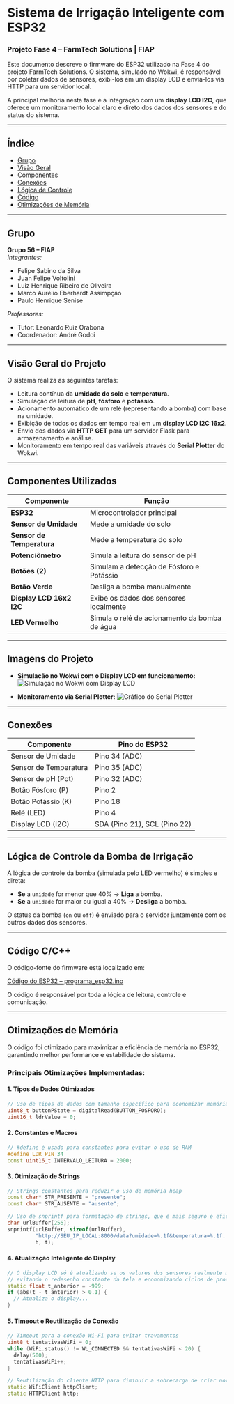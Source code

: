 # Sistema de Irrigação Inteligente com ESP32  
### Projeto Fase 4 – FarmTech Solutions | FIAP

Este documento descreve o firmware do ESP32 utilizado na Fase 4 do projeto FarmTech Solutions. O sistema, simulado no Wokwi, é responsável por coletar dados de sensores, exibi-los em um display LCD e enviá-los via HTTP para um servidor local.

A principal melhoria nesta fase é a integração com um **display LCD I2C**, que oferece um monitoramento local claro e direto dos dados dos sensores e do status do sistema.

---

## Índice

- [Grupo](#grupo)
- [Visão Geral](#visão-geral-do-projeto)
- [Componentes](#componentes-utilizados)
- [Conexões](#conexões)
- [Lógica de Controle](#lógica-de-controle-da-bomba-de-irrigação)
- [Código](#código-cc)
- [Otimizações de Memória](#-otimizações-de-memória)

---

## Grupo

**Grupo 56 – FIAP**  
*Integrantes:*
- Felipe Sabino da Silva  
- Juan Felipe Voltolini  
- Luiz Henrique Ribeiro de Oliveira  
- Marco Aurélio Eberhardt Assimpção  
- Paulo Henrique Senise  

*Professores:*  
- Tutor: Leonardo Ruiz Orabona  
- Coordenador: André Godoi

---

## Visão Geral do Projeto

O sistema realiza as seguintes tarefas:
- Leitura contínua da **umidade do solo** e **temperatura**.
- Simulação de leitura de **pH**, **fósforo** e **potássio**.
- Acionamento automático de um relé (representando a bomba) com base na umidade.
- Exibição de todos os dados em tempo real em um **display LCD I2C 16x2**.
- Envio dos dados via **HTTP GET** para um servidor Flask para armazenamento e análise.
- Monitoramento em tempo real das variáveis através do **Serial Plotter** do Wokwi.

---

## Componentes Utilizados

| Componente               | Função                                           |
|--------------------------|--------------------------------------------------|
| **ESP32**                | Microcontrolador principal                       |
| **Sensor de Umidade**    | Mede a umidade do solo                           |
| **Sensor de Temperatura**| Mede a temperatura do solo                       |
| **Potenciômetro**        | Simula a leitura do sensor de pH                 |
| **Botões (2)**           | Simulam a detecção de Fósforo e Potássio         |
| **Botão Verde**          | Desliga a bomba manualmente                      |
| **Display LCD 16x2 I2C** | Exibe os dados dos sensores localmente           |
| **LED Vermelho**         | Simula o relé de acionamento da bomba de água    |

---

## Imagens do Projeto

- **Simulação no Wokwi com o Display LCD em funcionamento:**
  ![Simulação no Wokwi com Display LCD](../dashboard/Imagens/wokwi-lcd.png)

- **Monitoramento via Serial Plotter:**
  ![Gráfico do Serial Plotter](../dashboard/Imagens/serial-plotter.png)

---

## Conexões

| Componente            | Pino do ESP32  |
|-----------------------|----------------|
| Sensor de Umidade     | Pino 34 (ADC)  |
| Sensor de Temperatura | Pino 35 (ADC)  |
| Sensor de pH (Pot)    | Pino 32 (ADC)  |
| Botão Fósforo (P)     | Pino 2         |
| Botão Potássio (K)    | Pino 18        |
| Relé (LED)            | Pino 4         |
| Display LCD (I2C)     | SDA (Pino 21), SCL (Pino 22) |

---

## Lógica de Controle da Bomba de Irrigação

A lógica de controle da bomba (simulada pelo LED vermelho) é simples e direta:

- **Se** a `umidade` for menor que 40% → **Liga** a bomba.
- **Se** a `umidade` for maior ou igual a 40% → **Desliga** a bomba.

O status da bomba (`on` ou `off`) é enviado para o servidor juntamente com os outros dados dos sensores.

---

## Código C/C++

O código-fonte do firmware está localizado em:

  [Código do ESP32 – programa_esp32.ino](./src/programa_esp32.ino)

O código é responsável por toda a lógica de leitura, controle e comunicação.

---

## Otimizações de Memória

O código foi otimizado para maximizar a eficiência de memória no ESP32, garantindo melhor performance e estabilidade do sistema.

### **Principais Otimizações Implementadas:**

#### **1. Tipos de Dados Otimizados**
```cpp
// Uso de tipos de dados com tamanho específico para economizar memória
uint8_t buttonPState = digitalRead(BUTTON_FOSFORO);
uint16_t ldrValue = 0;
```

#### **2. Constantes e Macros**
```cpp
// #define é usado para constantes para evitar o uso de RAM
#define LDR_PIN 34
const uint16_t INTERVALO_LEITURA = 2000;
```

#### **3. Otimização de Strings**
```cpp
// Strings constantes para reduzir o uso de memória heap
const char* STR_PRESENTE = "presente";
const char* STR_AUSENTE = "ausente";

// Uso de snprintf para formatação de strings, que é mais seguro e eficiente que concatenação
char urlBuffer[256];
snprintf(urlBuffer, sizeof(urlBuffer), 
         "http://SEU_IP_LOCAL:8000/data?umidade=%.1f&temperatura=%.1f...",
         h, t);
```

#### **4. Atualização Inteligente do Display**
```cpp
// O display LCD só é atualizado se os valores dos sensores realmente mudarem,
// evitando o redesenho constante da tela e economizando ciclos de processamento.
static float t_anterior = -999;
if (abs(t - t_anterior) > 0.1) {
  // Atualiza o display...
}
```

#### **5. Timeout e Reutilização de Conexão**
```cpp
// Timeout para a conexão Wi-Fi para evitar travamentos
uint8_t tentativasWiFi = 0;
while (WiFi.status() != WL_CONNECTED && tentativasWiFi < 20) {
  delay(500);
  tentativasWiFi++;
}

// Reutilização do cliente HTTP para diminuir a sobrecarga de criar novas conexões
static WiFiClient httpClient;
static HTTPClient http;
```




